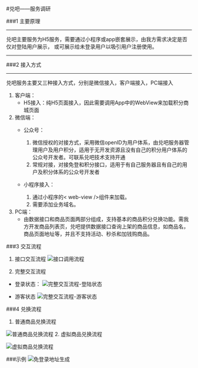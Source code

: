 #兑吧——服务调研

###1 主要原理

***
兑吧主要服务为H5服务，需要通过小程序或app嵌套展示，由我方需求决定是否仅对登陆用户展示，
或可展示给未登录用户以吸引用户注册使用。
***

###2 接入方式

***
兑吧服务主要又三种接入方式，分别是微信接入，客户端接入，PC端接入
 1. 客户端：
    +  H5接入：纯H5页面接入，因此需要调用App中的WebView来加载积分商城页面
 2. 微信端：
    + 公众号： 
        1. 微信授权的对接方式，采用微信openID为用户体系，由兑吧服务器管理用户及用户积分，适用于无开发资源且没有自己的积分用户体系的公众号开发者。可联系兑吧技术支持开通
        2. 常规对接，对接免登和积分接口，适用于有自己服务器且有自己的用户及积分体系的公众号开发者
    
    + 小程序接入：
        1. 通过小程序的< web-view />组件来加载。
        2. 需要添加业务域名。
  3. PC端：
      + 由数据接口和商品页面两部分组成，支持基本的商品积分兑换功能。需我方开发商品列表页，兑吧提供数据接口查询上架的商品信息，如商品名，商品页面地址等，并且不支持活动、秒杀和加钱购商品。

###3 交互流程
1. 接口交互流程
![接口调用流程](https://upload-images.jianshu.io/upload_images/19159596-c6a0783ca8d6080e.png?imageMogr2/auto-orient/strip%7CimageView2/2/w/1240)

2. 完整交互流程
  +  登录状态：
![完整交互流程-登陆状态](https://upload-images.jianshu.io/upload_images/19159596-f67e543ff466d629.png?imageMogr2/auto-orient/strip%7CimageView2/2/w/1240)

+ 游客状态
![完整交互流程-游客状态](https://upload-images.jianshu.io/upload_images/19159596-ce8198229460a694.png?imageMogr2/auto-orient/strip%7CimageView2/2/w/1240)

###4 兑换流程
1. 普通商品兑换流程

![普通商品兑换流程](https://upload-images.jianshu.io/upload_images/19159596-cda614332792e18e.png?imageMogr2/auto-orient/strip%7CimageView2/2/w/1240)
2. 虚拟商品兑换流程

![虚拟商品兑换流程](https://upload-images.jianshu.io/upload_images/19159596-d2177978fb0c2825.png?imageMogr2/auto-orient/strip%7CimageView2/2/w/1240)

###示例
![免登录地址生成](https://upload-images.jianshu.io/upload_images/19159596-362221db54315b34.png?imageMogr2/auto-orient/strip%7CimageView2/2/w/1240)



